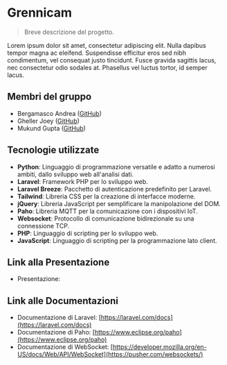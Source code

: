 # Grennicam

> Breve descrizione del progetto.

Lorem ipsum dolor sit amet, consectetur adipiscing elit. Nulla dapibus tempor magna ac eleifend. Suspendisse efficitur eros sed nibh condimentum, vel consequat justo tincidunt. Fusce gravida sagittis lacus, nec consectetur odio sodales at. Phasellus vel luctus tortor, id semper lacus.

## Membri del gruppo

- Bergamasco Andrea ([GitHub](https://github.com/bergamasco02))
- Gheller Joey ([GitHub](https://github.com/JoeyGheller04))
- Mukund Gupta ([GitHub](https://github.com/gupta-mukund))

## Tecnologie utilizzate

- **Python**: Linguaggio di programmazione versatile e adatto a numerosi ambiti, dallo sviluppo web all'analisi dati.
- **Laravel**: Framework PHP per lo sviluppo web.
- **Laravel Breeze**: Pacchetto di autenticazione predefinito per Laravel.
- **Tailwind**: Libreria CSS per la creazione di interfacce moderne.
- **jQuery**: Libreria JavaScript per semplificare la manipolazione del DOM.
- **Paho**: Libreria MQTT per la comunicazione con i dispositivi IoT.
- **Websocket**: Protocollo di comunicazione bidirezionale su una connessione TCP.
- **PHP**: Linguaggio di scripting per lo sviluppo web.
- **JavaScript**: Linguaggio di scripting per la programmazione lato client.

## Link alla Presentazione
- Presentazione: 

## Link alle Documentazioni
- Documentazione di Laravel: [https://laravel.com/docs](https://laravel.com/docs)
- Documentazione di Paho: [https://www.eclipse.org/paho](https://www.eclipse.org/paho)
- Documentazione di WebSocket: [https://developer.mozilla.org/en-US/docs/Web/API/WebSocket](https://pusher.com/websockets/)
